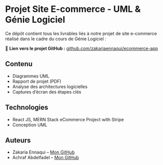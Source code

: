 # Projet Site E-commerce - UML & Génie Logiciel

Ce dépôt contient tous les livrables liés à notre projet de site e-commerce réalisé dans le cadre du cours de Génie Logiciel :

🔗 **Lien vers le projet GitHub :** [github.com/zakariaennaqui/ecommerce-app](https://github.com/zakariaennaqui/ecommerce-app)

## Contenu
- Diagrammes UML  
- Rapport de projet (PDF)  
- Analyse des architectures logicielles  
- Captures d’écran des étapes clés

## Technologies
- React JS, MERN Stack eCommerce Project with Stripe
- Conception UML
## Auteurs
- Zakaria Ennaqui – [Mon GitHub](https://github.com/zakariaennaqui)  
- Achraf Abdelfadel – [Mon GitHub](https://github.com/abdelfadelAchraf)  
